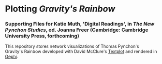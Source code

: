 # Plotting <i>Gravity's Rainbow</i>

### Supporting Files for Katie Muth, 'Digital Readings', in <i>The New Pynchon Studies</i>, ed. Joanna Freer (Cambridge: Cambridge University Press, forthcoming)
This repository stores network visualizations of Thomas Pynchon's Gravity's Rainbow developed with David McClure's <a href = "https://github.com/davidmcclure/textplot">Textplot</a> and rendered in <a href = "https://gephi.org/">Gephi</a>.
